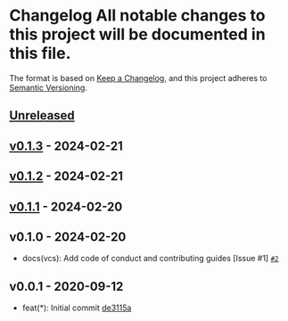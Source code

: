 # Changelog All notable changes to this project will be documented in this file.
The format is based on [Keep a Changelog](https://keepachangelog.com/en/1.1.0/),
and this project adheres to [Semantic
Versioning](https://semver.org/spec/v2.0.0.html).

## [Unreleased](https://github.com/LittleCornerDev/chrome-ColorNameSeasonIdentifier/compare/v0.1.3...v0.1.3)

## [v0.1.3](https://github.com/LittleCornerDev/chrome-ColorNameSeasonIdentifier/compare/v0.1.2...v0.1.3) - 2024-02-21

## [v0.1.2](https://github.com/LittleCornerDev/chrome-ColorNameSeasonIdentifier/compare/v0.1.1...v0.1.2) - 2024-02-21

## [v0.1.1](https://github.com/LittleCornerDev/chrome-ColorNameSeasonIdentifier/compare/v0.1.0...v0.1.1) - 2024-02-20

## v0.1.0 - 2024-02-20

- docs(vcs): Add code of conduct and contributing guides [Issue #1] [`#2`](https://github.com/LittleCornerDev/chrome-ColorNameSeasonIdentifier/pull/2)

<!-- auto-changelog-above -->

## v0.0.1 - 2020-09-12

-   feat(\*): Initial commit [de3115a](https://github.com/LittleCornerDev/chrome-ColorNameSeasonIdentifier/commit/de3115a4252998a6d681593edd55a9281033fc39)
